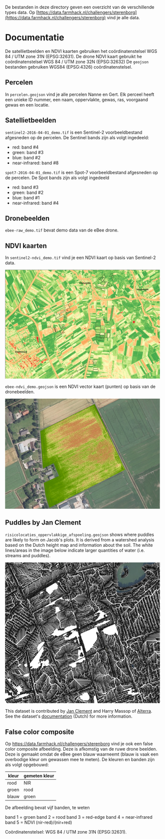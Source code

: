De bestanden in deze directory geven een overzicht van de verschillende types data. Op [https://data.farmhack.nl/challengers/sterenborg](https://data.farmhack.nl/challengers/sterenborg) vind je alle data.

# Documentatie

De satellietbeelden en NDVI kaarten gebruiken het coördinatenstelsel WGS 84 / UTM zone 31N (EPSG:32631). De drone NDVI kaart gebruikt he coördinatenstelsel WGS 84 / UTM zone 32N (EPSG:32632) De `geojson` bestanden gebruiken WGS84 (EPSG:4326) coördinatenstelsel.

## Percelen

In `percelen.geojson` vind je alle percelen Nanne en Gert. Elk perceel heeft een unieke ID nummer, een naam, oppervlakte, gewas, ras, voorgaand gewas en een locatie.

## Satellietbeelden

`sentinel2-2016-04-01_demo.tif` is een Sentinel-2 voorbeeldbestand afgesneden op de percelen. De Sentinel bands zijn als volgt ingedeeld:

- red: band #4
- green: band #3
- blue: band #2
- near-infrared: band #8

 `spot7-2016-04-01_demo.tif` is een Spot-7 voorbeeldbestand afgesneden op de percelen. De Spot bands zijn als volgt ingedeeld

 - red: band #3
 - green: band #2
 - blue: band #1
 - near-infrared: band #4

## Dronebeelden

`ebee-raw_demo.tif` bevat demo data van de eBee drone.

## NDVI kaarten

In `sentinel2-ndvi_demo.tif` vind je een NDVI kaart op basis van Sentinel-2 data.

![](https://raw.githubusercontent.com/FarmHackNL/FarmHack/master/challengers/sterenborg/data/images/ndvi.png)

`ebee-ndvi_demo.geojson` is een NDVI vector kaart (punten) op basis van de dronebeelden.

![](https://raw.githubusercontent.com/FarmHackNL/FarmHack/master/challengers/sterenborg/data/images/ebee-ndvi.png)

## Puddles by Jan Clement
 `risicolocaties_oppervlakkige_afspoeling.geojson` shows where puddles are likely to form on Jacob's plots. It is derived from a watershed analysis based on the Dutch height map and information about the soil. The white lines/areas in the image below indicate larger quantities of water (i.e. streams and puddles).

 ![](https://raw.githubusercontent.com/FarmHackNL/FarmHack/master/challengers/vandenborne/data/images/watershed.png)

 This dataset is contributed by [Jan Clement](https://twitter.com/geo_jan) and Harry Massop of [Alterra](https://www.wageningenur.nl/en/Expertise-Services/Research-Institutes/alterra.htm). See the dataset's [documentation](http://www.wageningenur.nl/nl/Publicatie-details.htm?publicationId=publication-way-343536353534) (Dutch) for more information.

## False color composite

Op https://data.farmhack.nl/challengers/sterenborg vind je ook een false color composite afbeelding. Deze is afkomstig van de ruwe drone beelden. Deze is gemaakt omdat de eBee geen blauw waarneemt (blauw is vaak een overbodige kleur om gewassen mee te meten). De kleuren en banden zijn als volgt opgebouwd:

|kleur|gemeten kleur|
|---|---|
|rood| NIR|
|groen|rood|
|blauw|groen|

De afbeelding bevat vijf banden, te weten

band 1 = groen
band 2 = rood
band 3 = red-edge
band 4 = near-infrared
band 5 = NDVI (nir-red)/(nir+red)

Coördinatenstelsel: WGS 84 / UTM zone 31N (EPSG:32631).